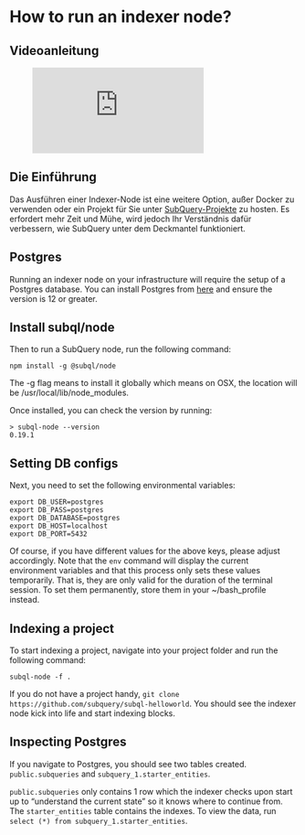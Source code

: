 # How to run an indexer node?

## Videoanleitung

<figure class="video_container">
  <iframe src="https://www.youtube.com/embed/QfNsR12ItnA" frameborder="0" allowfullscreen="true"></iframe>
</figure>

## Die Einführung

Das Ausführen einer Indexer-Node ist eine weitere Option, außer Docker zu verwenden oder ein Projekt für Sie unter [SubQuery-Projekte](https://project.subquery.network/) zu hosten. Es erfordert mehr Zeit und Mühe, wird jedoch Ihr Verständnis dafür verbessern, wie SubQuery unter dem Deckmantel funktioniert.

## Postgres

Running an indexer node on your infrastructure will require the setup of a Postgres database. You can install Postgres from [here](https://www.postgresql.org/download/) and ensure the version is 12 or greater.

## Install subql/node

Then to run a SubQuery node, run the following command:

```shell
npm install -g @subql/node
```

The -g flag means to install it globally which means on OSX, the location will be /usr/local/lib/node_modules.

Once installed, you can check the version by running:

```shell
> subql-node --version
0.19.1
```

## Setting DB configs

Next, you need to set the following environmental variables:

```shell
export DB_USER=postgres
export DB_PASS=postgres
export DB_DATABASE=postgres
export DB_HOST=localhost
export DB_PORT=5432
```

Of course, if you have different values for the above keys, please adjust accordingly. Note that the `env` command will display the current environment variables and that this process only sets these values temporarily. That is, they are only valid for the duration of the terminal session. To set them permanently, store them in your ~/bash_profile instead.

## Indexing a project

To start indexing a project, navigate into your project folder and run the following command:

```shell
subql-node -f .
```

If you do not have a project handy, `git clone https://github.com/subquery/subql-helloworld`. You should see the indexer node kick into life and start indexing blocks.

## Inspecting Postgres

If you navigate to Postgres, you should see two tables created. `public.subqueries` and `subquery_1.starter_entities`.

`public.subqueries` only contains 1 row which the indexer checks upon start up to “understand the current state” so it knows where to continue from. The `starter_entities` table contains the indexes. To view the data, run `select (*) from subquery_1.starter_entities`.
